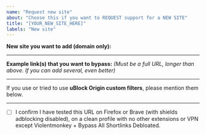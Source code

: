 ```yaml
---
name: "Request new site"
about: "Choose this if you want to REQUEST support for a NEW SITE"
title: "[YOUR_NEW_SITE_HERE]"
labels: "New site"
---
```


**New site you want to add (domain only):**


____

**Example link(s) that you want to bypass:**
_(Must be a full URL, longer than above. If you can add several, even better)_


____

If you use or tried to use **uBlock Origin custom filters**, please mention them below.


____

- [ ] I confirm I have tested this URL on Firefox or Brave (with shields adblocking disabled), on a clean profile with no other extensions or VPN except Violentmonkey + Bypass All Shortlinks Debloated.